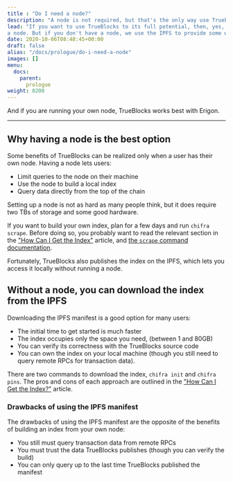 ```yaml
---
title : "Do I need a node?"
description: "A node is not required, but that's the only way use Trueblocks as it is intended."
lead: "If you want to use TrueBlocks to its full potential, then, yes, you need
a node. But if you don't have a node, we use the IPFS to provide some workarounds."
date: 2020-10-06T08:48:45+00:00
draft: false
alias: "/docs/prologue/do-i-need-a-node"
images: []
menu:
  docs:
    parent:
      prologue
weight: 0200
---
```


And if you are running your own node, TrueBlocks works best with Erigon.

----

## Why having a node is the best option

Some benefits of TrueBlocks can be realized only when a user has their own node.
Having a node lets users:

* Limit queries to the node on their machine
* Use the node to build a local index
* Query data directly from the top of the chain

Setting up a node is not as hard as many people think, but it does require two TBs of storage
and some good hardware.

If you want to build your own index, plan for a few days and run `chifra scrape`.
Before doing so, you probably want to read the relevant section in the
["How Can I Get the Index"](/docs/install/get-the-index) article,
and [the `scrape` command documentation](/docs/chifra/admin#chifra-scrape).

Fortunately, TrueBlocks also publishes the index on the IPFS,
which lets you access it locally without running a node.

## Without a node, you can download the index from the IPFS

Downloading the IPFS manifest is a good option for many users:

* The initial time to get started is much faster
* The index occupies only the space you need, (between 1 and 80GB)
* You can verify its correctness with the TrueBlocks source code
* You can own the index on your local machine (though you still need to query remote RPCs for transaction data).

There are two commands to download the index, `chifra init` and `chifra pins`.
The pros and cons of each approach are outlined in the
["How Can I Get the Index?"](/docs/install/get-the-index) article.

### Drawbacks of using the IPFS manifest

The drawbacks of using the IPFS manifest are the opposite of the benefits
of building an index from your own node:

* You still must query transaction data from remote RPCs
* You must trust the data TrueBlocks publishes (though you can verify the build)
* You can only query up to the last time TrueBlocks published the manifest

